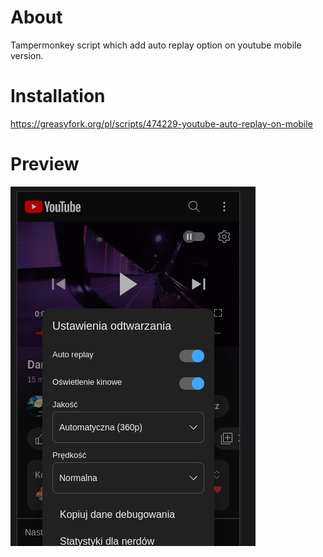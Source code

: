 # About

Tampermonkey script which add auto replay option on youtube mobile version.

# Installation

https://greasyfork.org/pl/scripts/474229-youtube-auto-replay-on-mobile

# Preview

![Alt text](/preview.png?raw=true)